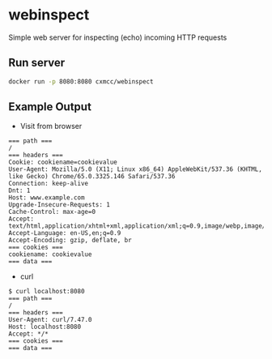 # webinspect 
Simple web server for inspecting (echo) incoming HTTP requests

## Run server
```sh
docker run -p 8080:8080 cxmcc/webinspect
```

## Example Output

* Visit from browser
```
=== path ===
/
=== headers ===
Cookie: cookiename=cookievalue
User-Agent: Mozilla/5.0 (X11; Linux x86_64) AppleWebKit/537.36 (KHTML, like Gecko) Chrome/65.0.3325.146 Safari/537.36
Connection: keep-alive
Dnt: 1
Host: www.example.com
Upgrade-Insecure-Requests: 1
Cache-Control: max-age=0
Accept: text/html,application/xhtml+xml,application/xml;q=0.9,image/webp,image/apng,*/*;q=0.8
Accept-Language: en-US,en;q=0.9
Accept-Encoding: gzip, deflate, br
=== cookies ===
cookiename: cookievalue
=== data ===

```

* curl
```
$ curl localhost:8080
=== path ===
/
=== headers ===
User-Agent: curl/7.47.0
Host: localhost:8080
Accept: */*
=== cookies ===
=== data ===

```
